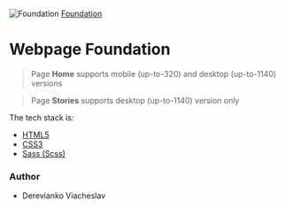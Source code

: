 ![Foundation](https://gromcode.s3.eu-central-1.amazonaws.com/front-end/html-css/lesson24/hw1/icon.png)
[Foundation](https://dereviankoviacheslav.github.io/foundation_website)
# Webpage Foundation
> Page **Home** supports mobile (up-to-320) and desktop (up-to-1140) versions

> Page **Stories** supports desktop (up-to-1140) version only
> 
The tech stack is:
- [HTML5](https://en.wikipedia.org/wiki/HTML5)
- [CSS3](https://en.wikipedia.org/wiki/Cascading_Style_Sheets)
- [Sass (Scss)](https://sass-lang.com/)
### Author
- Derevianko Viacheslav